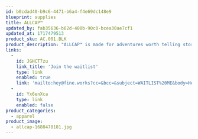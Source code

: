 ```yaml
---
id: b0cdad40-b9c6-4471-b6a4-f4e69dc148e9
blueprint: supplies
title: ALLCAP™
updated_by: fab35636-b62d-400b-90c0-bcea30ae7cf1
updated_at: 1717479513
product_sku: AC.001.BLK
product_description: "ALLCAP™ is made for adventures worth telling stories about. It's been consciously designed with a keen focus on comfort, quality and packability. Featuring 100% nylon custom construction with recycled components, we kept the brim soft and the crown shallow so it hugs your head like a long lost lover. First drop coming soon."
links:
  -
    id: JGHCT7zu
    link_title: 'Join the waitlist'
    type: link
    enabled: true
    link: 'mailto:hey@fine.works?cc=&bcc=&subject=WAITLIST%20ME&body=Hey%20FINE%E2%84%A2%2C%0AI%20want%20to%20get%20my%20hands%20on%20an%20ALLCAP%E2%84%A2%20stat.%20Please%20add%20me%20to%20the%20waitlist%20and%20let%20me%20know%20when%20they%20drop.%0AYours%20truly%2C%0A%3CYOUR%20NAME%20GOES%20HERE%3E'
  -
    id: Yx6enXca
    type: link
    enabled: false
product_categories:
  - apparel
product_image:
  - allcap-1688478181.jpg
---
```

